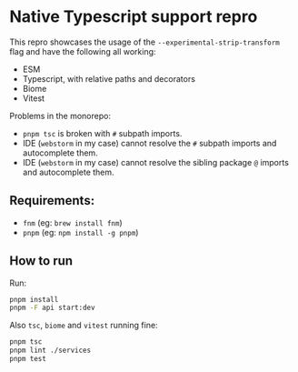 # Native Typescript support repro

This repro showcases the usage of the `--experimental-strip-transform` flag and have the following all working:
- ESM
- Typescript, with relative paths and decorators
- Biome
- Vitest

Problems in the monorepo:
- `pnpm tsc` is broken with `#` subpath imports.
- IDE (`webstorm` in my case) cannot resolve the `#` subpath imports and autocomplete them.
- IDE (`webstorm` in my case) cannot resolve the sibling package `@` imports and autocomplete them.

## Requirements:
- `fnm` (eg: `brew install fnm`)
- `pnpm` (eg: `npm install -g pnpm`)

## How to run

Run:
```sh
pnpm install
pnpm -F api start:dev
```

Also `tsc`, `biome` and `vitest` running fine:
```sh
pnpm tsc
pnpm lint ./services
pnpm test
```
